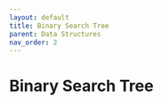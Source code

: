 ```yaml
---
layout: default
title: Binary Search Tree
parent: Data Structures
nav_order: 2
---
```


# Binary Search Tree
